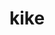 ---
category: 4-letters
denotation: null
name: kike
reference_link: https://www.etymonline.com/word/kike
root_language: null
root_name: null
title: kike
type: free
word_sums:
- respelling: kike
  sum: 'Kike + '
---